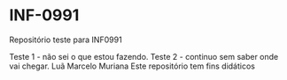 # INF-0991
Repositório teste para INF0991

Teste 1 - não sei o que estou fazendo.
Teste 2 - continuo sem saber onde vai chegar.
Luã Marcelo Muriana
Este repositório tem fins didáticos


